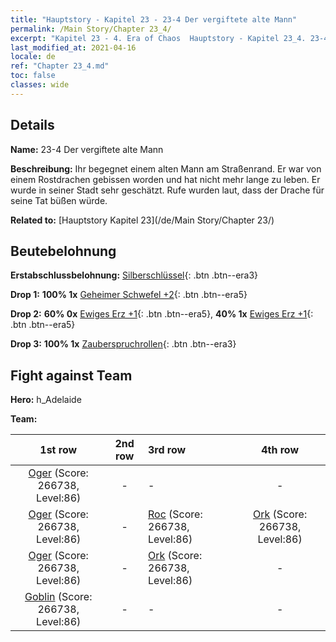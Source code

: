 ```yaml
---
title: "Hauptstory - Kapitel 23 - 23-4 Der vergiftete alte Mann"
permalink: /Main Story/Chapter 23_4/
excerpt: "Kapitel 23 - 4. Era of Chaos  Hauptstory - Kapitel 23_4. 23-4 Der vergiftete alte Mann"
last_modified_at: 2021-04-16
locale: de
ref: "Chapter 23_4.md"
toc: false
classes: wide
---
```


## Details

 **Name:** 23-4 Der vergiftete alte Mann

 **Beschreibung:** Ihr begegnet einem alten Mann am Straßenrand. Er war von einem Rostdrachen gebissen worden und hat nicht mehr lange zu leben. Er wurde in seiner Stadt sehr geschätzt. Rufe wurden laut, dass der Drache für seine Tat büßen würde.

 **Related to:** [Hauptstory Kapitel 23](/de/Main Story/Chapter 23/)

## Beutebelohnung

 **Erstabschlussbelohnung:** [Silberschlüssel](/de/Items/con_693/){: .btn .btn--era3}

 **Drop 1:** **100% 1x** [Geheimer Schwefel +2](/de/Items/mat_78/){: .btn .btn--era5}

 **Drop 2:** **60% 0x** [Ewiges Erz +1](/de/Items/mat_68/){: .btn .btn--era5}, **40% 1x** [Ewiges Erz +1](/de/Items/mat_68/){: .btn .btn--era5}

 **Drop 3:** **100% 1x** [Zauberspruchrollen](/de/Items/con_694/){: .btn .btn--era3}


## Fight against Team
 **Hero:** h_Adelaide

 **Team:**


  | 1st row | 2nd row | 3rd row | 4th row |
  |:----:|:----:|:----|:----:|
  | [Oger](/de/units/Ogre/) (Score: 266738, Level:86)  | - | - | - |
  | [Oger](/de/units/Ogre/) (Score: 266738, Level:86)  | - | [Roc](/de/units/Roc/) (Score: 266738, Level:86)  | [Ork](/de/units/Orc/) (Score: 266738, Level:86)  |
  | [Oger](/de/units/Ogre/) (Score: 266738, Level:86)  | - | [Ork](/de/units/Orc/) (Score: 266738, Level:86)  | - |
  | [Goblin](/de/units/Goblin/) (Score: 266738, Level:86)  | - | - | - |


